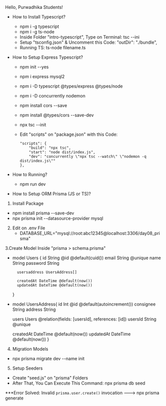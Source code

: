 Hello, Purwadhika Students!

+ How to Install Typescript?
  - npm i -g typescript
  - npm i -g ts-node
  - Inside Folder "intro-typescript", Type on Terminal: tsc --ini
  - Setup "tsconfig.json" & Uncomment this Code: "outDir": "./bundle",
  - Running TS: ts-node filename.ts

+ How to Setup Express Typescript?
  - npm init --yes
  - npm i express mysql2
  - npm i -D typescript @types/express @types/node
  - npm i -D concurrently nodemon
  - npm install cors --save
  - npm install @types/cors --save-dev
  - npx tsc --init
  - Edit "scripts" on "package.json" with this Code:
    
        "scripts": {
            "build": "npx tsc",
            "start": "node dist/index.js",
            "dev": "concurrently \"npx tsc --watch\" \"nodemon -q dist/index.js\""
        },

+ How to Running?
  - npm run dev

+ How to Setup ORM Prisma (JS or TS)?
1. Install Package
  - npm install prisma --save-dev
  - npx prisma init --datasource-provider mysql

2. Edit on .env File
   - DATABASE_URL="mysql://root:abc12345@localhost:3306/day08_prisma"

3.Create Model Inside "prisma > schema.prisma"
  - model Users {
          id    String     @id @default(cuid())
          email String  @unique
          name  String
          password String
        
          usersaddress UsersAddress[]
        
          createdAt DateTime @default(now()) 
          updatedAt DateTime @default(now()) 
      }

  - model UsersAddress{
      id    Int     @id @default(autoincrement())
      consignee String 
      address String
    
      users Users @relation(fields: [usersId], references: [id])
      usersId String @unique  
    
      createdAt DateTime @default(now()) 
      updatedAt DateTime @default(now()) 
    }

4. Migration Models
  - npx prisma migrate dev --name init

5. Setup Seeders
  - Create "seed.js" on "prisma" Folders
  - After That, You Can Execute This Command: npx prisma db seed

***Error Solved:
Invalid `prisma.user.create()` invocation ---> npx prisma generate
